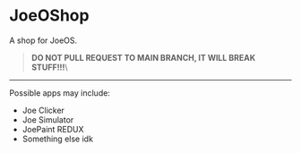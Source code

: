 # JoeOShop
A shop for JoeOS.

> **DO NOT PULL REQUEST TO MAIN BRANCH, IT WILL BREAK STUFF!!!**\

***
Possible apps may include:
- Joe Clicker
- Joe Simulator
- JoePaint REDUX
- Something else idk


